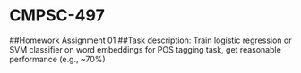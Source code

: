 # CMPSC-497
##Homework Assignment 01
##Task description: Train logistic regression or SVM classifier on word embeddings for POS tagging task, get reasonable performance (e.g., ~70%)
